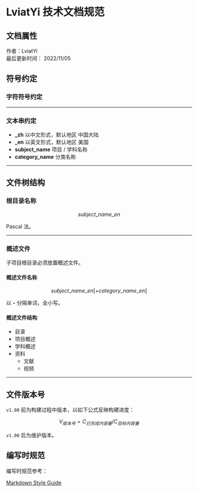 # LviatYi 技术文档规范

## 文档属性

作者：LviatYi  
最后更新时间： 2022/11/05

## 符号约定

### 字符符号约定

---

### 文本串约定

- **\_zh** 以中文形式，默认地区 中国大陆
- **\_en** 以英文形式，默认地区 美国
- **subject_name** 项目 / 学科名称
- **category_name** 分类名称

---

## 文件树结构

### 根目录名称

$$
subject\text{\_} name\text{\_} en
$$

Pascal 法。

---

### 概述文件

子项目根目录必须放置概述文件。

#### 概述文件名称

$$
subject\text{\_} name\text{\_} en[+ category\text{\_} name \text{\_} en]
$$

以 **-** 分隔单词，全小写。

#### 概述文件结构

- 目录
- 项目概述
- 学科概述
- 资料
  - 文献
  - 视频

---

## 文件版本号

`v1.00` 前为构建过程中版本，以如下公式反映构建进度：

$$
V_{版本号}=C_{已完成内容量}/C_{目标内容量}
$$

`v1.00` 后为维护版本。

## 编写时规范

编写时规范参考：

[Markdown Style Guide][styleguideline]

[styleguideline]: ../Markdown/Markdown-style-guide/index.md

